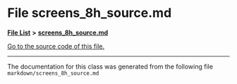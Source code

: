 
# File screens\_8h\_source.md


[**File List**](files.md) **>** [**screens\_8h\_source.md**](screens__8h__source_8md.md)

[Go to the source code of this file.](screens__8h__source_8md_source.md)



























------------------------------
The documentation for this class was generated from the following file `markdown/screens_8h_source.md`